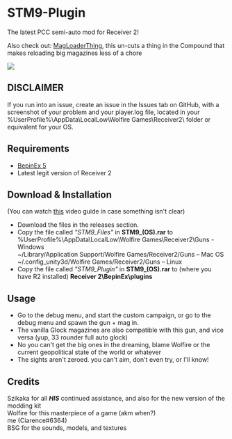 # STM9-Plugin
The latest PCC semi-auto mod for Receiver 2!<br>

Also check out: [MagLoaderThing](https://github.com/CiarenceW/MagLoaderThing), this un-cuts a thing in the Compound that makes reloading big magazines less of a chore

<image align="center" src="imagesandstuff/main.png">

## DISCLAIMER
If you run into an issue, create an issue in the Issues tab on GitHub, with a screenshot of your problem and your player.log file, located in your  %UserProfile%\AppData\LocalLow\Wolfire Games\Receiver2\ folder or equivalent for your OS.

## Requirements
 - [BepinEx 5](https://github.com/BepInEx/BepInEx/releases/tag/v5.4.21)
 - Latest legit version of Receiver 2
## Download & Installation
(You can watch [this](https://www.youtube.com/watch?v=xe5f_CwQQVo) video guide in case something isn't clear)  							
 - Download the files in the releases section.<br />
 - Copy the file called _"STM9_Files"_ in **STM9_(OS).rar** to <br />
 %UserProfile%\AppData\LocalLow\Wolfire Games\Receiver2\Guns - Windows <br />
 ~/Library/Application Support/Wolfire Games/Receiver2/Guns – Mac OS<br />
 ~/.config_unity3d/Wolfire Games/Receiver2/Guns – Linux <br />
 - Copy the file called _"STM9_Plugin"_ in **STM9_(OS).rar** to (where you have R2 installed) **Receiver 2\BepinEx\plugins**
 ## Usage
 - Go to the debug menu, and start the custom campaign, or go to the debug menu and spawn the gun + mag in.<br>
 - The vanilla Glock magazines are also compatible with this gun, and vice versa (yup, 33 rounder full auto glock)<br>
 - No you can't get the big ones in the dreaming, blame Wolfire or the current geopolitical state of the world or whatever<br>
 - The sights aren't zeroed. you can't aim, don't even try, or I'll know!
## Credits
 Szikaka for all _**HIS**_ continued assistance, and also for the new version of the modding kit </br>
 Wolfire for this masterpiece of a game (akm when?)</br>
 me (Ciarence#6364) </br>
 BSG for the sounds, models, and textures</br>
